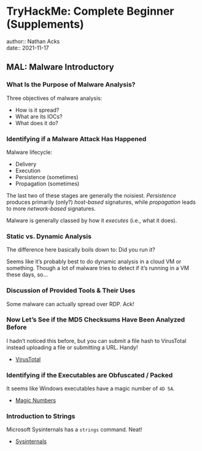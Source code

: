 # TryHackMe: Complete Beginner (Supplements)

author:: Nathan Acks  
date:: 2021-11-17

## MAL: Malware Introductory

### What Is the Purpose of Malware Analysis?

Three objectives of malware analysis:

* How is it spread?
* What are its IOCs?
* What does it do?

### Identifying if a Malware Attack Has Happened

Malware lifecycle:

* Delivery
* Execution
* Persistence (sometimes)
* Propagation (sometimes)

The last two of these stages are generally the noisiest. *Persistence* produces primarily (only?) *host-based* signatures, while *propagation* leads to more *network-based* signatures.

Malware is generally classed by how it *executes* (i.e., what it does).

### Static vs. Dynamic Analysis

The difference here basically boils down to: Did you run it?

Seems like it’s probably best to do dynamic analysis in a cloud VM or something. Though a lot of malware tries to detect if it’s running in a VM these days, so…

### Discussion of Provided Tools & Their Uses

Some malware can actually spread over RDP. Ack!

### Now Let’s See if the MD5 Checksums Have Been Analyzed Before

I hadn’t noticed this before, but you can submit a file hash to VirusTotal instead uploading a file or submitting a URL. Handy!

* [VirusTotal](https://www.virustotal.com)

### Identifying if the Executables are Obfuscated / Packed

It seems like Windows executables have a magic number of `4D 5A`.

* [Magic Numbers](../notes/magic-numbers.md)

### Introduction to Strings

Microsoft Sysinternals has a `strings` command. Neat!

* [Sysinternals](https://docs.microsoft.com/en-us/sysinternals/)
